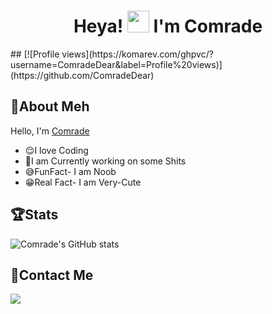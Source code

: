 <h1 align="center"> Heya! <img src="https://raw.githubusercontent.com/MartinHeinz/MartinHeinz/master/wave.gif" width="35px"> I'm Comrade </h1>
## [![Profile views](https://komarev.com/ghpvc/?username=ComradeDear&label=Profile%20views)](https://github.com/ComradeDear)

## 🤘About Meh 
  Hello, I'm [Comrade](https://github.com/ComradeDear)
- 😌I love Coding
- 🤧I am Currently working on some Shits
- 😅FunFact- I am Noob
- 😁Real Fact- I am Very-Cute 

## 🏆Stats
![Comrade's GitHub stats](https://github-readme-stats.vercel.app/api?username=comradedear&show_icons=true&theme=tokyonight)

## 📱Contact Me
<a href="https://t.me/xD_Comrade"><img src="https://img.shields.io/badge/Telegram-2CA5E0?style=for-the-badge&logo=telegram&logoColor=white"></a>
